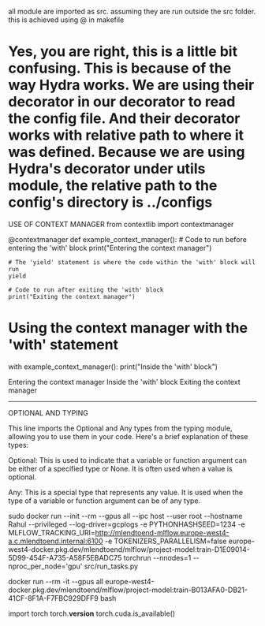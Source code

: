all module are imported as src. assuming they are run outside the src folder.
this is achieved using @ in makefile
# Yes, you are right, this is a little bit confusing. This is because of the way Hydra works. We are using their decorator in our decorator to read the config file. And their decorator works with relative path to where it was defined. Because we are using Hydra's decorator under utils module, the relative path to the config's directory is ../configs

USE OF CONTEXT MANAGER
from contextlib import contextmanager

@contextmanager
def example_context_manager():
    # Code to run before entering the 'with' block
    print("Entering the context manager")

    # The 'yield' statement is where the code within the 'with' block will run
    yield

    # Code to run after exiting the 'with' block
    print("Exiting the context manager")

# Using the context manager with the 'with' statement
with example_context_manager():
    print("Inside the 'with' block")

Entering the context manager
Inside the 'with' block
Exiting the context manager


---------------
OPTIONAL AND TYPING

This line imports the Optional and Any types from the typing module, allowing you to use them in your code. Here's a brief explanation of these types:

Optional: This is used to indicate that a variable or function argument can be either of a specified type or None. It is often used when a value is optional.

Any: This is a special type that represents any value. It is used when the type of a variable or function argument can be of any type.



sudo docker run --init --rm --gpus all --ipc host --user root --hostname Rahul --privileged --log-driver=gcplogs -e PYTHONHASHSEED=1234 -e MLFLOW_TRACKING_URI=http://mlendtoend-mlflow.europe-west4-a.c.mlendtoend.internal:6100 -e TOKENIZERS_PARALLELISM=false europe-west4-docker.pkg.dev/mlendtoend/mlflow/project-model:train-D1E09014-5D99-454F-A735-A58F5EBADC75 torchrun --nnodes=1 --nproc_per_node='gpu' src/run_tasks.py

docker run --rm -it --gpus all europe-west4-docker.pkg.dev/mlendtoend/mlflow/project-model:train-B013AFA0-DB21-41CF-8F1A-F7FBC929DFF9 bash

import torch
torch.__version__
torch.cuda.is_available()


